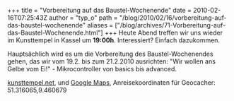 +++
title = "Vorbereitung auf das Baustel-Wochenende"
date = 2010-02-16T07:25:43Z
author = "typ_o"
path = "/blog/2010/02/16/vorbereitung-auf-das-baustel-wochenende"
aliases = ["/blog/archives/71-Vorbereitung-auf-das-Baustel-Wochenende.html"]
+++
Heute Abend treffen wir uns wieder im Kunsttempel in Kassel um
**19:00h**. Interessiert? Einfach dazukommen.

Hauptsächlich wird es um die Vorbereitung des Baustel-Wochenendes gehen,
das wir vom 19.2. bis zum 21.2.2010 ausrichten: "Wir wollen ans Gelbe
vom Ei!" - Mikrocontroller von basics bis advanced.

[kunsttempel.net](https://www.kunsttempel.net), und [Google
Maps](https://maps.google.com/maps?f=q&source=s_q&hl=de&geocode=&q=Friedrich-Ebert-Str.+177,+kassel&sll=37.0625,-95.677068&sspn=23.761683,55.810547&ie=UTF8&hq=&hnear=Friedrich-Ebert-Stra%C3%9Fe+177,+West+34119+Kassel,+Hessen,+Deutschland&ll=51.316089,9.460862&spn=0.00057,0.002725&t=h&z=19),
Anreisekoordinaten für Geocacher: 51.316065,9.460679
